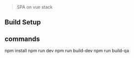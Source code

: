 > SPA on vue stack

## Build Setup

## commands
npm install
npm run dev
npm run build-dev
npm run build-qa
